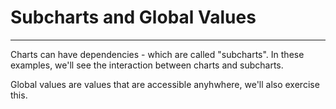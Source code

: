# Subcharts and Global Values
---

Charts can have dependencies - which are called "subcharts".
In these examples, we'll see the interaction between charts and subcharts.

Global values are values that are accessible anyhwhere, we'll also exercise this.

